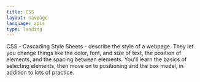 ```yaml
---
title: CSS
layout: navpage
language: apis
type: landing
---
```

CSS - Cascading Style Sheets - describe the style of a webpage. They let you
change things like the color, font, and size of text, the position of elements,
and the spacing between elements. You'll learn the basics of selecting elements,
then move on to positioning and the box model, in addition to lots of practice. 
